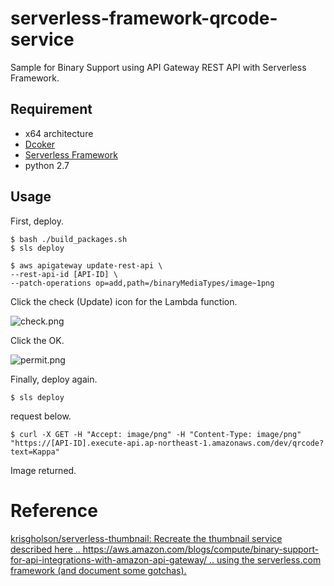 # serverless-framework-qrcode-service

Sample for Binary Support using API Gateway REST API with Serverless Framework.

## Requirement

- x64 architecture
- [Dcoker](https://docs.docker.com/)
- [Serverless Framework](https://github.com/serverless/serverless)
- python 2.7

## Usage

First, deploy.

```
$ bash ./build_packages.sh
$ sls deploy

$ aws apigateway update-rest-api \
--rest-api-id [API-ID] \
--patch-operations op=add,path=/binaryMediaTypes/image~1png
```

Click the check (Update) icon for the Lambda function.

![check.png](https://d2mxuefqeaa7sj.cloudfront.net/s_383F8EE2E78583786CC22A9F25CD8E2ABC7246BB45E7F93DCFBBD712D8373DFC_1490669530342_file.png)

Click the OK.

![permit.png](https://d2mxuefqeaa7sj.cloudfront.net/s_383F8EE2E78583786CC22A9F25CD8E2ABC7246BB45E7F93DCFBBD712D8373DFC_1490662472570_file.png)

Finally, deploy again.

```
$ sls deploy
```

request below.

```
$ curl -X GET -H "Accept: image/png" -H "Content-Type: image/png" "https://[API-ID].execute-api.ap-northeast-1.amazonaws.com/dev/qrcode?text=Kappa"
```

Image returned.


# Reference

[krisgholson/serverless\-thumbnail: Recreate the thumbnail service described here \.\. https://aws\.amazon\.com/blogs/compute/binary\-support\-for\-api\-integrations\-with\-amazon\-api\-gateway/ \.\. using the serverless\.com framework \(and document some gotchas\)\.](https://github.com/krisgholson/serverless-thumbnail)
